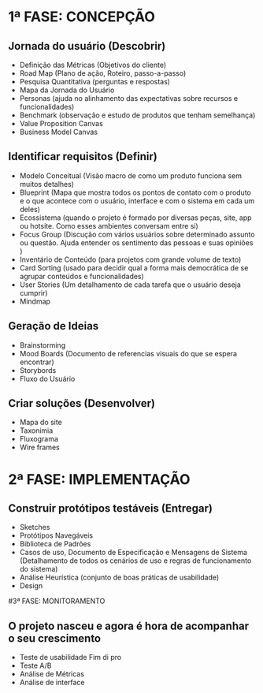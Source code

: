 # 1ª FASE: CONCEPÇÃO
## Jornada do usuário (Descobrir)
* Definição das Métricas  (Objetivos do cliente) 
* Road Map  (Plano de ação, Roteiro, passo-a-passo)
* Pesquisa Quantitativa (perguntas e respostas)
* Mapa da Jornada do Usuário
* Personas (ajuda no alinhamento das expectativas sobre recursos e funcionalidades) 
* Benchmark (observação e estudo de produtos que tenham semelhança)
* Value Proposition Canvas
* Business Model Canvas

## Identificar requisitos (Definir)
* Modelo Conceitual (Visão macro de como um produto funciona sem muitos detalhes)
* Blueprint (Mapa que mostra todos os pontos de contato com o produto e o que acontece com o usuário, interface e com o sistema em cada um deles)
* Ecossistema (quando o projeto é formado por diversas peças, site, app ou hotsite. Como esses ambientes conversam entre si)
* Focus Group (Discução com vários usuários sobre determinado assunto ou questão. Ajuda entender os sentimento das pessoas e suas opiniões )
* Inventário de Conteúdo (para projetos com grande volume de texto) 
* Card Sorting (usado para decidir qual a forma mais democrática de se agrupar conteúdos e funcionalidades)
* User  Stories (Um detalhamento de cada tarefa que o usuário deseja cumprir)
* Mindmap


## Geração de Ideias
* Brainstorming
* Mood Boards (Documento de referencias visuais do que se espera encontrar)
* Storybords
* Fluxo do Usuário

## Criar soluções (Desenvolver) 
* Mapa do site
* Taxonimia
* Fluxograma
* Wire frames 

# 2ª FASE: IMPLEMENTAÇÃO
## Construir protótipos testáveis (Entregar)
* Sketches
* Protótipos Navegáveis
* Biblioteca de Padrões
* Casos de uso, Documento de Especificação e Mensagens de Sistema (Detalhamento de todos os cenários de uso e regras de funcionamento do sistema)
* Análise Heurística (conjunto de boas práticas de usabilidade)
* Design

#3ª FASE: MONITORAMENTO
## O projeto nasceu e agora é hora de acompanhar o seu crescimento
* Teste de usabilidade Fim di pro
* Teste A/B
* Análise de Métricas
* Análise de interface 
